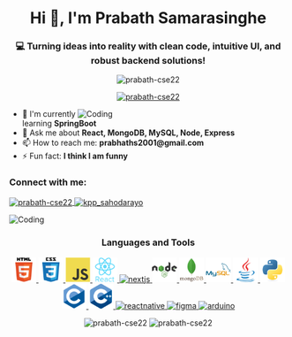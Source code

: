 <h1 align="center">Hi 👋, I'm Prabath Samarasinghe</h1>
<h3 align="center">💻 Turning ideas into reality with clean code, intuitive UI, and robust backend solutions!</h3>

<p align="center">
  <img src="https://komarev.com/ghpvc/?username=prabath-cse22&label=Profile%20views&color=0e75b6&style=flat" alt="prabath-cse22" />
</p>

<p align="center">
  <a href="https://github.com/ryo-ma/github-profile-trophy">
    <img src="https://github-profile-trophy.vercel.app/?username=prabathsamarasinghe&row=1&column=6&margin-w=15&margin-h=15" alt="prabath-cse22" />
  </a>
</p>
<div>
<img align="right" alt="Coding" width="380" src="https://user-images.githubusercontent.com/74038190/221352989-518609ab-b4d1-459e-929f-a08cd2bd9b3c.gif"/>
  <div>
    <ul>
      <li>🌱 I'm currently learning <strong>SpringBoot</strong></li>
      <li>💬 Ask me about <strong>React, MongoDB, MySQL, Node, Express</strong></li>
      <li>📫 How to reach me: <strong>prabhaths2001@gmail.com</strong></li>
      <li>⚡ Fun fact: <strong>I think I am funny</strong></li>
    </ul>
  
   <h3>Connect with me:</h3>
    <p>
      <a href="https://linkedin.com/in/prabaths-cse22" target="blank">
        <img align="center" src="https://raw.githubusercontent.com/rahuldkjain/github-profile-readme-generator/master/src/images/icons/Social/linked-in-alt.svg" alt="prabath-cse22" height="30" width="40" />
      </a>
      <a href="https://www.hackerrank.com/kpp_sahodarayo" target="blank">
        <img align="center" src="https://raw.githubusercontent.com/rahuldkjain/github-profile-readme-generator/master/src/images/icons/Social/hackerrank.svg" alt="kpp_sahodarayo" height="30" width="40" />
      </a>
    </p>
    
  </div>
  <img align="left" alt="Coding" width="380" src="https://user-images.githubusercontent.com/74038190/212284136-03988914-d899-44b4-b1d9-4eeccf656e44.gif"/>
  
</div>

<br clear="both">

<h3 align="center">Languages and Tools</h3>
<p align="center">
  <!-- Front-end -->
  <a href="https://www.w3.org/html/" target="_blank" rel="noreferrer">
    <img src="https://raw.githubusercontent.com/devicons/devicon/master/icons/html5/html5-original-wordmark.svg" alt="html5" width="45" height="45"/>
  </a>
  <a href="https://www.w3schools.com/css/" target="_blank" rel="noreferrer">
    <img src="https://raw.githubusercontent.com/devicons/devicon/master/icons/css3/css3-original-wordmark.svg" alt="css3" width="45" height="45"/>
  </a>
  <a href="https://developer.mozilla.org/en-US/docs/Web/JavaScript" target="_blank" rel="noreferrer">
    <img src="https://raw.githubusercontent.com/devicons/devicon/master/icons/javascript/javascript-original.svg" alt="javascript" width="45" height="45"/>
  </a>
  <a href="https://reactjs.org/" target="_blank" rel="noreferrer">
    <img src="https://raw.githubusercontent.com/devicons/devicon/master/icons/react/react-original-wordmark.svg" alt="react" width="45" height="45"/>
  </a>
  <a href="https://nextjs.org/" target="_blank" rel="noreferrer">
    <img src="https://cdn.worldvectorlogo.com/logos/nextjs-2.svg" alt="nextjs" width="45" height="45"/>
  </a>
  <a href="https://nodejs.org" target="_blank" rel="noreferrer">
    <img src="https://raw.githubusercontent.com/devicons/devicon/master/icons/nodejs/nodejs-original-wordmark.svg" alt="nodejs" width="45" height="45"/>
  </a>
  <a href="https://www.mongodb.com/" target="_blank" rel="noreferrer">
    <img src="https://raw.githubusercontent.com/devicons/devicon/master/icons/mongodb/mongodb-original-wordmark.svg" alt="mongodb" width="45" height="45"/>
  </a>
  <a href="https://www.mysql.com/" target="_blank" rel="noreferrer">
    <img src="https://raw.githubusercontent.com/devicons/devicon/master/icons/mysql/mysql-original-wordmark.svg" alt="mysql" width="45" height="45"/>
  </a>
  <a href="https://www.java.com" target="_blank" rel="noreferrer">
    <img src="https://raw.githubusercontent.com/devicons/devicon/master/icons/java/java-original.svg" alt="java" width="45" height="45"/>
  </a>
  <a href="https://www.python.org" target="_blank" rel="noreferrer">
    <img src="https://raw.githubusercontent.com/devicons/devicon/master/icons/python/python-original.svg" alt="python" width="45" height="45"/>
  </a>
  <a href="https://www.cprogramming.com/" target="_blank" rel="noreferrer">
    <img src="https://raw.githubusercontent.com/devicons/devicon/master/icons/c/c-original.svg" alt="c" width="45" height="45"/>
  </a>
  <a href="https://www.w3schools.com/cpp/" target="_blank" rel="noreferrer">
    <img src="https://raw.githubusercontent.com/devicons/devicon/master/icons/cplusplus/cplusplus-original.svg" alt="cplusplus" width="45" height="45"/>
  </a>
  <a href="https://reactnative.dev/" target="_blank" rel="noreferrer">
    <img src="https://reactnative.dev/img/header_logo.svg" alt="reactnative" width="45" height="45"/>
  </a>
  <a href="https://www.figma.com/" target="_blank" rel="noreferrer">
    <img src="https://www.vectorlogo.zone/logos/figma/figma-icon.svg" alt="figma" width="45" height="45"/>
  </a>
  <a href="https://www.arduino.cc/" target="_blank" rel="noreferrer">
    <img src="https://cdn.worldvectorlogo.com/logos/arduino-1.svg" alt="arduino" width="45" height="45"/>
  </a>
</p>
<!-- GitHub stats section with improved alignment -->
<div align="center">
  <!-- Top languages card -->
  <img src="https://github-readme-stats.vercel.app/api/top-langs?username=prabathsamarasinghe&show_icons=true&locale=en&layout=compact" alt="prabath-cse22" width="335" />
  
  <!-- GitHub stats card -->
  <img src="https://github-readme-stats.vercel.app/api?username=prabathsamarasinghe&show_icons=true&locale=en" alt="prabath-cse22" width="400" />
</div>

<!-- GitHub streak stats - centered -->
